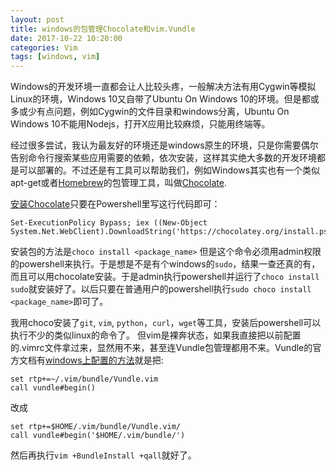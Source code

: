 ```yaml
---
layout: post
title: windows的包管理Chocolate和vim.Vundle
date: 2017-10-22 10:20:00 
categories: Vim
tags: [windows, vim]
---
```


Windows的开发环境一直都会让人比较头疼，一般解决方法有用Cygwin等模拟Linux的环境，Windows 10又自带了Ubuntu On Windows 10的环境。但是都或多或少有点问题，例如Cygwin的文件目录和windows分离，Ubuntu On Windows 10不能用Nodejs，打开X应用比较麻烦，只能用终端等。

经过很多尝试，我认为最友好的环境还是windows原生的环境，只是你需要偶尔告别命令行搜索某些应用需要的依赖，依次安装，这样其实绝大多数的开发环境都是可以部署的。不过还是有工具可以帮助我们，例如Windows其实也有一个类似apt-get或者[Homebrew](https://brew.sh/)的包管理工具，叫做[Chocolate](https://chocolatey.org/).

[安装Chocolate](https://chocolatey.org/install)只要在Powershell里写这行代码即可：

    Set-ExecutionPolicy Bypass; iex ((New-Object System.Net.WebClient).DownloadString('https://chocolatey.org/install.ps1'))

安装包的方法是`choco install <package_name>` 但是这个命令必须用admin权限的powershell来执行。于是想是不是有个windows的`sudo`，结果一查还真的有，而且可以用chocolate安装。于是admin执行powershell并运行了`choco install sudo`就安装好了。以后只要在普通用户的powershell执行`sudo choco install <package_name>`即可了。

我用choco安装了`git`, `vim`, `python`，`curl`，`wget`等工具，安装后powershell可以执行不少的类似linux的命令了。
但vim是裸奔状态，如果我直接把以前配置的.vimrc文件拿过来，显然用不来，甚至连Vundle包管理都用不来。Vundle的官方文档有[windows上配置的方法](https://github.com/VundleVim/Vundle.vim/wiki/Vundle-for-Windows)就是把:

    set rtp+=~/.vim/bundle/Vundle.vim
    call vundle#begin()

改成

    set rtp+=$HOME/.vim/bundle/Vundle.vim/
    call vundle#begin('$HOME/.vim/bundle/')

然后再执行`vim +BundleInstall +qall`就好了。